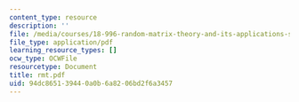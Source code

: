 ```yaml
---
content_type: resource
description: ''
file: /media/courses/18-996-random-matrix-theory-and-its-applications-spring-2004/94dc865139440a0b6a8206bd2f6a3457_rmt.pdf
file_type: application/pdf
learning_resource_types: []
ocw_type: OCWFile
resourcetype: Document
title: rmt.pdf
uid: 94dc8651-3944-0a0b-6a82-06bd2f6a3457
---
```

